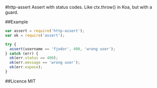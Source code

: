 #http-assert
Assert with status codes. Like ctx.throw() in Koa, but with a guard.

##Example
```js
var assert = require('http-assert');
var ok = require('assert');

try {
  assert(username == 'fjodor', 400, 'wrong user');
} catch (err) {
  ok(err.status == 400);
  ok(err.message == 'wrong user');
  ok(err.expose);
}
```

##Licence
MIT